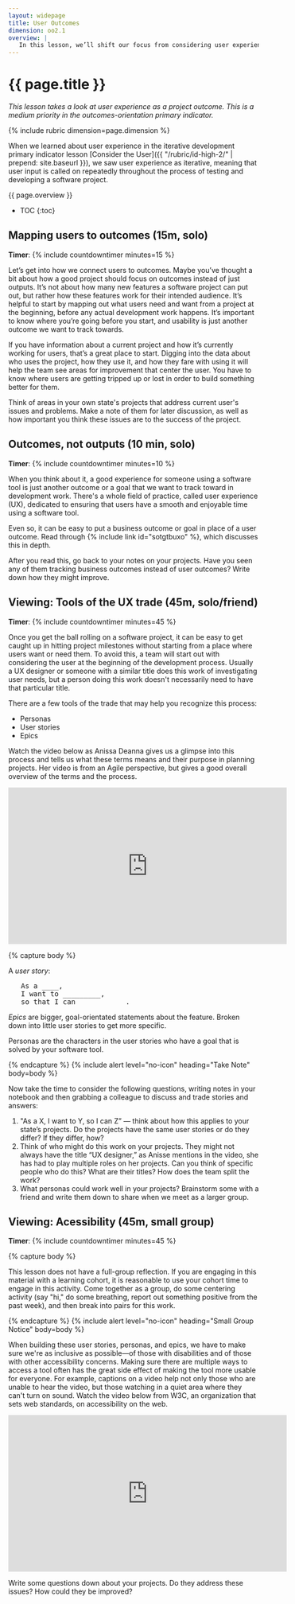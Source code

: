 ```yaml
---
layout: widepage
title: User Outcomes
dimension: oo2.1
overview: |
   In this lesson, we’ll shift our focus from considering user experience as an testing metric to considering user experience as an outcome. We’ll learn why it’s just as important to think about users at the beginning of a project as it is throughout the project’s development. We'll also discuss accessibility concerns and how to ensure that what we're building is as inclusive as possible.
---
```


# {{ page.title }}

*This lesson takes a look at user experience as a project outcome. This is a medium priority in the outcomes-orientation primary indicator.*

{% include rubric dimension=page.dimension %}

When we learned about user experience in the iterative development primary indicator lesson [Consider the User]({{ "/rubric/id-high-2/" | prepend: site.baseurl }}), we saw user experience as iterative, meaning that user input is called on repeatedly throughout the process of testing and developing a software project. 

{{ page.overview }}

* TOC
{:toc}

## Mapping users to outcomes (15m, solo)

**Timer**: {% include countdowntimer minutes=15 %} 

Let’s get into how we connect users to outcomes. Maybe you’ve thought a bit about how a good project should focus on outcomes instead of just outputs. It’s not about how many new features a software project can put out, but rather how these features work for their intended audience. It’s helpful to start by mapping out what users need and want from a project at the beginning, before any actual development work happens. It’s important to know where you’re going before you start, and usability is just another outcome we want to track towards.

If you have information about a current project and how it’s currently working for users, that’s a great place to start. Digging into the data about who uses the project, how they use it, and how they fare with using it will help the team see areas for improvement that center the user. You have to know where users are getting tripped up or lost in order to build something better for them.

Think of areas in your own state's projects that address current user's issues and problems. Make a note of them for later discussion, as well as how important you think these issues are to the success of the project.

## Outcomes, not outputs (10 min, solo)

**Timer**: {% include countdowntimer minutes=10 %} 

When you think about it, a good experience for someone using a software tool is just another outcome or a goal that we want to track toward in development work. There's a whole field of practice, called user experience (UX), dedicated to ensuring that users have a smooth and enjoyable time using a software tool. 

Even so, it can be easy to put a business outcome or goal in place of a user outcome.  Read through {% include link id="sotgtbuxo" %}, which discusses this in depth. 

After you read this, go back to your notes on your projects. Have you seen any of them tracking business outcomes instead of user outcomes? Write down how they might improve.

## Viewing: Tools of the UX trade (45m, solo/friend)

**Timer**: {% include countdowntimer minutes=45 %} 

Once you get the ball rolling on a software project, it can be easy to get caught up in hitting project milestones without starting from a place where users want or need them. To avoid this, a team will start out with considering the user at the beginning of the development process. Usually a UX designer or someone with a similar title does this work of investigating user needs, but a person doing this work doesn't necessarily need to have that particular title.

There are a few tools of the trade that may help you recognize this process:

* Personas
* User stories
* Epics

Watch the video below as Anissa Deanna gives us a glimpse into this process and tells us what these terms means and their purpose in planning projects. Her video is from an Agile perspective, but gives a good overall overview of the terms and the process.

<iframe width="560" height="315" src="https://www.youtube.com/embed/Fw98L-kcRpc" frameborder="0" allow="accelerometer; autoplay; clipboard-write; encrypted-media; gyroscope; picture-in-picture" allowfullscreen></iframe>

{% capture body %}
<p>
   A <i>user story</i>:
</p>

<pre>
   As a ____, 
   I want to _________, 
   so that I can ___________.  
</pre>

<p>
<i>Epics</i> are bigger, goal-orientated statements about the feature. Broken down into little user stories to get more specific.
</p>

<p>
Personas are the characters in the user stories who have a goal that is solved by your software tool.
</p>
{% endcapture %}
{% include alert level="no-icon" heading="Take Note" body=body %}


Now take the time to consider the following questions, writing notes in your notebook and then grabbing a colleague to discuss and trade stories and answers:


1. "As a X, I want to Y, so I can Z” &mdash; think about how this applies to your state’s projects. Do the projects have the same user stories or do they differ? If they differ, how? 
2. Think of who might do this work on your projects. They might not always have the title “UX designer,” as Anisse mentions in the video, she has had to play multiple roles on her projects. Can you think of specific people who do this? What are their titles? How does the team split the work?
3. What personas could work well in your projects? Brainstorm some with a friend and write them down to share when we meet as a larger group.

## Viewing: Acessibility (45m, small group)

**Timer**: {% include countdowntimer minutes=45 %} 


{% capture body %}
<p>
    This lesson does not have a full-group reflection. If you are engaging in this material with a learning cohort, it is reasonable to use your cohort time to engage in this activity. Come together as a group, do some centering activity (say "hi," do some breathing, report out something positive from the past week), and then break into pairs for this work.
</p>
{% endcapture %}
{% include alert level="no-icon" heading="Small Group Notice" body=body %}


When building these user stories, personas, and epics, we have to make sure we're as inclusive as possible&mdash;of those with disabilities and of those with other accessibility concerns. Making sure there are multiple ways to access a tool often has the great side effect of making the tool more usable for everyone. For example, captions on a video help not only those who are unable to hear the video, but those watching in a quiet area where they can't turn on sound. Watch the video below from W3C, an organization that sets web standards, on accessibility on the web.

<iframe width="560" height="315" src="https://www.youtube.com/embed/3f31oufqFSM" frameborder="0" allow="accelerometer; autoplay; clipboard-write; encrypted-media; gyroscope; picture-in-picture" allowfullscreen></iframe>

Write some questions down about your projects. Do they address these issues? How could they be improved?
